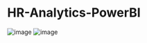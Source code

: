 # HR-Analytics-PowerBI
![image](https://github.com/cinemax200245/HR-Analytics-PowerBI/assets/78080586/d69727eb-9757-48a0-aedb-56989264513c)
![image](https://github.com/cinemax200245/HR-Analytics-PowerBI/assets/78080586/5c2ae1e5-66d1-4eb9-b4a7-ddc29f3921de)

